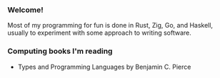 ### Welcome!

Most of my programming for fun is done in Rust, Zig, Go, and Haskell, usually to experiment with some approach to writing software.

### Computing books I'm reading
* Types and Programming Languages by Benjamin C. Pierce
